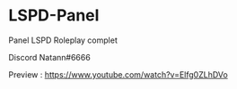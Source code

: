 # LSPD-Panel

Panel LSPD Roleplay complet 

Discord Natann#6666

Preview : https://www.youtube.com/watch?v=Elfg0ZLhDVo
